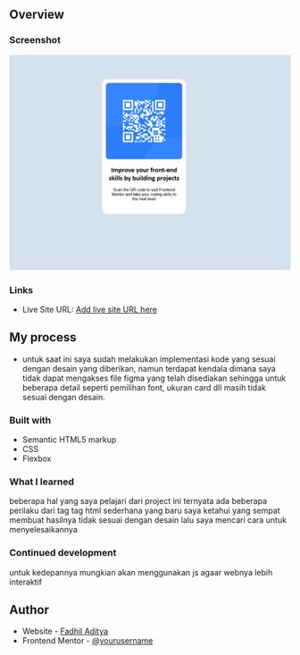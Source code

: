 ## Overview

### Screenshot

![](image.png)

### Links

- Live Site URL: [Add live site URL here](https://fadhilaa.netlify.app/)

## My process

- untuk saat ini saya sudah melakukan implementasi kode yang sesuai dengan desain yang diberikan, namun terdapat kendala dimana saya tidak dapat mengakses file figma yang telah disediakan sehingga untuk beberapa detail seperti pemilihan font, ukuran card dll masih tidak sesuai dengan desain.

### Built with

- Semantic HTML5 markup
- CSS 
- Flexbox


### What I learned

 beberapa hal yang saya pelajari dari project ini ternyata ada beberapa perilaku dari tag tag html sederhana yang baru saya ketahui yang sempat membuat hasilnya tidak sesuai dengan desain lalu saya mencari cara untuk menyelesaikannya 


### Continued development

untuk kedepannya mungkian akan menggunakan js agaar webnya lebih interaktif

## Author

- Website - [Fadhil Aditya](https://fadhilaa.netlify.app/)
- Frontend Mentor - [@yourusername](https://www.frontendmentor.io/profile/fadhiladityaa)
